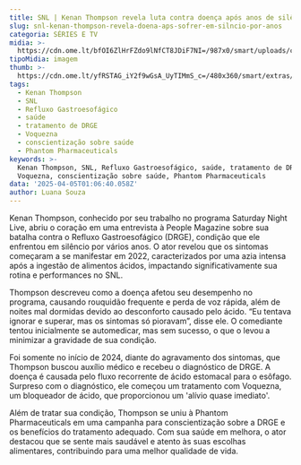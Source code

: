```yaml
---
title: SNL | Kenan Thompson revela luta contra doença após anos de silêncio
slug: snl-kenan-thompson-revela-doena-aps-sofrer-em-silncio-por-anos
categoria: SÉRIES E TV
midia: >-
  https://cdn.ome.lt/bfOI6ZlHrFZdo9lNfCT8JDiF7NI=/987x0/smart/uploads/conteudo/fotos/Design_sem_nome_-_2025-04-04T214443.921.png
tipoMidia: imagem
thumb: >-
  https://cdn.ome.lt/yfRSTAG_iY2f9wGsA_UyTIMmS_c=/480x360/smart/extras/conteudos/Design_sem_nome_-_2025-04-04T214443.921.png
tags:
  - Kenan Thompson
  - SNL
  - Refluxo Gastroesofágico
  - saúde
  - tratamento de DRGE
  - Voquezna
  - conscientização sobre saúde
  - Phantom Pharmaceuticals
keywords: >-
  Kenan Thompson, SNL, Refluxo Gastroesofágico, saúde, tratamento de DRGE,
  Voquezna, conscientização sobre saúde, Phantom Pharmaceuticals
data: '2025-04-05T01:06:40.058Z'
author: Luana Souza
---
```


Kenan Thompson, conhecido por seu trabalho no programa Saturday Night Live, abriu o coração em uma entrevista à People Magazine sobre sua batalha contra o Refluxo Gastroesofágico (DRGE), condição que ele enfrentou em silêncio por vários anos. O ator revelou que os sintomas começaram a se manifestar em 2022, caracterizados por uma azia intensa após a ingestão de alimentos ácidos, impactando significativamente sua rotina e performances no SNL.

Thompson descreveu como a doença afetou seu desempenho no programa, causando rouquidão frequente e perda de voz rápida, além de noites mal dormidas devido ao desconforto causado pelo ácido. “Eu tentava ignorar e superar, mas os sintomas só pioravam”, disse ele. O comediante tentou inicialmente se automedicar, mas sem sucesso, o que o levou a minimizar a gravidade de sua condição.

Foi somente no início de 2024, diante do agravamento dos sintomas, que Thompson buscou auxílio médico e recebeu o diagnóstico de DRGE. A doença é causada pelo fluxo recorrente de ácido estomacal para o esôfago. Surpreso com o diagnóstico, ele começou um tratamento com Voquezna, um bloqueador de ácido, que proporcionou um 'alívio quase imediato'.

Além de tratar sua condição, Thompson se uniu à Phantom Pharmaceuticals em uma campanha para conscientização sobre a DRGE e os benefícios do tratamento adequado. Com sua saúde em melhora, o ator destacou que se sente mais saudável e atento às suas escolhas alimentares, contribuindo para uma melhor qualidade de vida.
